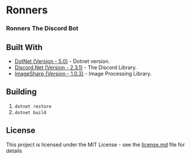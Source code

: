 # Ronners 

### Ronners The Discord Bot

## Built With

* [DotNet (Version - 5.0)](https://dotnet.microsoft.com/download/dotnet/5.0) - Dotnet version.
* [Discord.Net (Version - 2.3.1)](https://github.com/discord-net/Discord.Net) - The Discord Library.
* [ImageSharp (Version - 1.0.3)](https://github.com/SixLabors/ImageSharp) - Image Processing Library.

## Building

1. ``dotnet restore`` 
2. ``dotnet build``

## License

This project is licensed under the MIT License - see the [license.md](license.md) file for details
